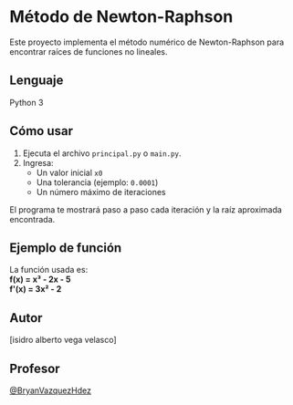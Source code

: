 # Método de Newton-Raphson

Este proyecto implementa el método numérico de Newton-Raphson para encontrar raíces de funciones no lineales.

## Lenguaje

Python 3

## Cómo usar

1. Ejecuta el archivo `principal.py` o `main.py`.
2. Ingresa:
   - Un valor inicial `x0`
   - Una tolerancia (ejemplo: `0.0001`)
   - Un número máximo de iteraciones

El programa te mostrará paso a paso cada iteración y la raíz aproximada encontrada.

## Ejemplo de función

La función usada es:  
**f(x) = x³ - 2x - 5**  
**f'(x) = 3x² - 2**

## Autor

[isidro alberto vega velasco]

## Profesor

[@BryanVazquezHdez](https://github.com/BryanVazquezHdez)
